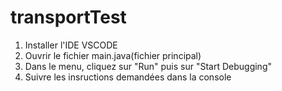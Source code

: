 # transportTest

1) Installer l'IDE VSCODE
2) Ouvrir le fichier main.java(fichier principal)
3) Dans le menu, cliquez sur "Run" puis sur "Start Debugging"
4) Suivre les insructions demandées dans la console
